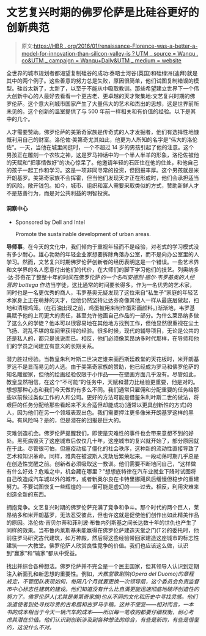 # 文艺复兴时期的佛罗伦萨是比硅谷更好的创新典范

> 原文:[https://HBR . org/2016/01/renaissance-Florence-was-a-better-a-model-for-innovation-than-silicon-valley-is？UTM _ source = Wanqu . co&UTM _ campaign = Wanqu+Daily&UTM _ medium = website](https://hbr.org/2016/01/renaissance-florence-was-a-better-model-for-innovation-than-silicon-valley-is?utm_source=wanqu.co&utm_campaign=Wanqu+Daily&utm_medium=website)

全世界的城市规划者都渴望复制硅谷的成功:泰晤士河谷(英国)和硅绿洲(迪拜)就是其中的两个例子。这些善意的努力总是失败，原因很简单，他们试图复制错误的模型。硅谷太新了，太新了，以至于不能从中吸取教训。那些希望建立世界下一个伟大创新中心的人最好去看看一个更古老、更卓越的天才聚集地:文艺复兴时期的佛罗伦萨。这个意大利城市国家产生了大量伟大的艺术和杰出的思想，这是世界前所未见的。这个创新的温室提供了与 500 年前一样相关和有价值的经验。以下是其中的几个。

人才需要赞助。佛罗伦萨的美第奇家族是传奇式的人才发掘者，他们有选择性地慷慨利用自己的财富。洛伦佐·美第奇尤其如此，他更为人所知的名字是“伟大的洛伦佐”。一天，当他在城里闲逛时，一个不超过 14 岁的男孩引起了他的注意。这个男孩正在雕刻一个农牧之神，这是罗马神话中的一个半人半羊的形象，洛伦佐被他的天赋和“把事情做好”的决心惊呆了。他邀请年轻的石匠住在他的住处，和他自己的孩子一起工作和学习。这是一项非同寻常的投资，但回报丰厚。这个男孩就是米开朗基罗。美第奇家族不会挥霍，但当他们发现天才正在形成时，他们会承担适当的风险，敞开钱包。如今，城市、组织和富人需要采取类似的方式，赞助新鲜人才不是慈善行为，而是对公共利益的明智投资。

 #### 洞察中心

*   Sponsored by Dell and Intel

    Promote the sustainable development of urban areas.

     

**导师事**。在今天的文化中，我们倾向于重视年轻而不是经验，对老式的学习模式没有多少耐心。雄心勃勃的年轻企业家想要拆除角落办公室，而不是向办公室里的人学习。然而，文艺复兴时期佛罗伦萨创新者的经历表明这是一个错误。一些艺术界和文学界的名人愿意付出他们的代价，在大师们的脚下学习他们的技艺。列奥纳多·达·芬奇花了整整十年的时间在佛罗伦萨*的一个名叫安德烈·德尔·韦罗基奥的人经营的 bottega* 作坊当学徒，这比通常的时间要长得多。作为一名优秀的艺术家，同时也是一名更优秀的商人，韦罗基奥无疑发现了这位来自“私生子”家庭的年轻艺术家身上正在萌芽的天才，但他仍然坚持让达芬奇像其他人一样从最底层做起，扫地和清理鸡笼。(在石油出现之前，鸡蛋被用来制作蛋彩画颜料。)渐渐地，韦罗基奥赋予他的上司更大的责任，甚至允许他画自己作品的一部分。为什么莱昂纳多做了这么久的学徒？他本可以很容易地在其他地方找到工作，但他显然很重视在尘土飞扬、混乱不堪的车间里获得的经验。很多时候，现代的辅导项目，无论是公共的还是私人的，都只是说说而已。相反，他们必须像莱昂纳多时代那样，在导师和他们的学员之间建立有意义的长期关系。

潜力胜过经验。当教皇朱利叶斯二世决定谁来画西斯廷教堂的天花板时，米开朗基罗远不是显而易见的人选。由于美第奇家族的赞助，他已经成为罗马和佛罗伦萨的知名雕塑家，但他的绘画经验仅限于小作品——在壁画方面几乎没有。尽管如此，教皇显然相信，在这个“不可能”的任务中，天赋和潜力比经验更重要，他是对的。想想那种心态和我们今天做的有多么不同。我们通常只雇佣和分配重要的任务给那些以前做过类似工作的人和公司。更好的方法可能是借鉴朱利叶斯二世的做法，将艰巨的任务分配给那些看起来不太合适但却能成功(通常以更具创新性的方式)的人，因为他们在另一个领域表现出色。我们需要押注更多像米开朗基罗这样的黑马。有风险吗？是的，但是潜在的回报是巨大的。

灾难创造机会。佛罗伦萨提醒我们，即使是灾难性的事件也会带来意想不到的好处。黑死病毁灭了这座城市后仅仅几十年，这座城市的复兴就开始了，部分原因就在于此。尽管很可怕，但瘟疫动摇了僵化的社会秩序，这种新的流动性直接导致了艺术和知识革命。同样，雅典在被波斯人洗劫后繁荣起来。一段动荡时期几乎总是在创造性觉醒之前。创新者必须吸取这一教训。他们需要不断地问自己，“这样做有什么好处？危难之中，机会藏在哪里？”想想底特律在汽车业就业下降时试图将自己改造成汽车城以外的城市，或者新奥尔良在卡特里娜飓风后缓慢但稳步的重建努力。不要试图恢复一些辉煌的——很可能是虚幻的——过去。相反，利用灾难来创造全新的东西。

拥抱竞争。文艺复兴时期的佛罗伦萨充满了竞争和争斗。那个时代的两个巨人，莱昂纳多和米开朗基罗，无法忍受彼此，但也许这就是促使他们创作出如此精美作品的原因。洛伦佐·吉贝尔蒂和菲利波·布鲁内列斯基之间长达数十年的世仇也产生了同样的效果。当布鲁内莱斯基未能赢得在佛罗伦萨建造天堂之门(T2)的委托时，他前往罗马研究古代建筑，如万神殿，然后将这些经验带回家建造这座城市的标志性建筑——大教堂。佛罗伦萨人欣赏良性竞争的价值。我们也应该这么做，认识到“赢家”和“输家”都从中受益。

找出并综合各种想法。佛罗伦萨并不完全是一个民主国家，但其领导人认识到定期注入新面孔和新思想的重要性。例如，*大教堂歌剧院(Opera del Duomo)的章程规定，不管团队表现如何，每隔几个月就要更换一次领导层，这个委员会负责监督市中心标志性建筑的建设。他们知道没有什么比自满更能迅速彻底地破坏创造性的努力了。佛罗伦萨人(尤其是美第奇家族)也从不同的文化和历史中寻找灵感。他们派遣使者到处寻找珍贵的古希腊和古罗马手稿。这并不便宜——相对而言，一本书的成本相当于今天一辆汽车的成本——所以每一笔收购都要仔细权衡，耐心考虑其潜在价值。他们认识到创新涉及到各种想法的综合，有些是新的，有些是借鉴的，这没什么不对。*